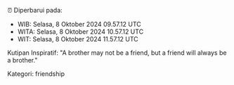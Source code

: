 ⏰ Diperbarui pada:
- WIB: Selasa, 8 Oktober 2024 09.57.12 UTC
- WITA: Selasa, 8 Oktober 2024 10.57.12 UTC
- WIT: Selasa, 8 Oktober 2024 11.57.12 UTC

Kutipan Inspiratif:
"A brother may not be a friend, but a friend will always be a brother."


Kategori: friendship

